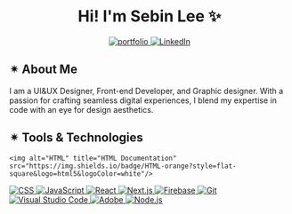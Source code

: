 <h1 align="center">Hi! I'm Sebin Lee ✨</h1>
<p align="center">
  <a href="https://sebinlee.com/">
    <img alt="portfolio" title="Portfolio Link" src="https://img.shields.io/badge/my%20portfolio-8A2BE2"/>
  </a>
  <a href="https://www.linkedin.com/in/sebin-leeee/">
    <img alt="LinkedIn" title="LinkedIn Profile" src="https://img.shields.io/badge/LinkedIn-Profile-blue?style=flat-square&logo=linkedin&logoColor=white"/>
</a>
</p>

<h2>
  ✴︎ About Me
</h2>
<p>
  I am a UI&UX Designer, Front-end Developer, and Graphic designer. With a passion for crafting seamless digital experiences, I blend my expertise in code with an eye for design aesthetics.
</p>

<h2>
  ✴︎ Tools & Technologies 
</h2>
<p>

    <img alt="HTML" title="HTML Documentation" src="https://img.shields.io/badge/HTML-orange?style=flat-square&logo=html5&logoColor=white"/>


<a href="https://developer.mozilla.org/en-US/docs/Web/CSS">
    <img alt="CSS" title="CSS Documentation" src="https://img.shields.io/badge/CSS-blue?style=flat-square&logo=css3&logoColor=white"/>
</a>

<a href="https://developer.mozilla.org/en-US/docs/Web/JavaScript">
    <img alt="JavaScript" title="JavaScript Documentation" src="https://img.shields.io/badge/JavaScript-yellow?style=flat-square&logo=javascript&logoColor=white"/>
</a>

<a href="https://reactjs.org/">
    <img alt="React" title="React Documentation" src="https://img.shields.io/badge/React-blue?style=flat-square&logo=react&logoColor=white"/>
</a>

<a href="https://nextjs.org/">
    <img alt="Next.js" title="Next.js Documentation" src="https://img.shields.io/badge/Next.js-black?style=flat-square&logo=next.js&logoColor=white"/>
</a>

<a href="https://firebase.google.com/">
    <img alt="Firebase" title="Firebase" src="https://img.shields.io/badge/Firebase-orange?style=flat-square&logo=firebase&logoColor=white"/>
</a>

<a href="https://git-scm.com/">
    <img alt="Git" title="Git" src="https://img.shields.io/badge/Git-black?style=flat-square&logo=git&logoColor=white"/>
</a>

<a href="https://code.visualstudio.com/">
    <img alt="Visual Studio Code" title="Visual Studio Code" src="https://img.shields.io/badge/Visual%20Studio%20Code-blue?style=flat-square&logo=visual-studio-code&logoColor=white"/>
</a>

<a href="https://www.adobe.com/">
    <img alt="Adobe" title="Adobe" src="https://img.shields.io/badge/Adobe-red?style=flat-square&logo=adobe&logoColor=white"/>
</a>

<a href="https://nodejs.org/">
    <img alt="Node.js" title="Node.js" src="https://img.shields.io/badge/Node.js-green?style=flat-square&logo=node.js&logoColor=white"/>
</a>
</p>
<!--
**Sebin-Leeee/Sebin-Leeee** is a ✨ _special_ ✨ repository because its `README.md` (this file) appears on your GitHub profile.

Here are some ideas to get you started:

- 🔭 I’m currently working on ...
- 🌱 I’m currently learning ...
- 👯 I’m looking to collaborate on ...
- 🤔 I’m looking for help with ...
- 💬 Ask me about ...
- 📫 How to reach me: ...
- 😄 Pronouns: ...
- ⚡ Fun fact: ...
-->
